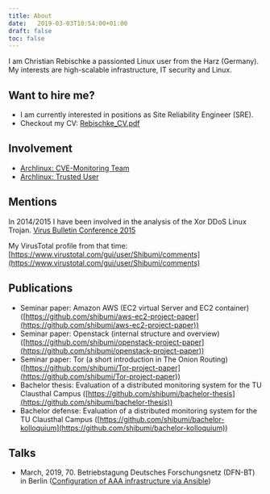 ```yaml
---
title: About
date:   2019-03-03T10:54:00+01:00
draft: false
toc: false
---
```


I am Christian Rebischke a passionted Linux user from the Harz (Germany).
My interests are high-scalable infrastructure, IT security and Linux.

## Want to hire me?

* I am currently interested in positions as Site Reliability Engineer (SRE).
* Checkout my CV: [Rebischke_CV.pdf](/storage/Rebischke_CV.pdf)

## Involvement

* [Archlinux: CVE-Monitoring Team](https://www.archlinux.org/people/support-staff/)
* [Archlinux: Trusted User](https://www.archlinux.org/people/trusted-users/)

## Mentions

In 2014/2015 I have been involved in the analysis of the Xor DDoS Linux Trojan.
[Virus Bulletin Conference 2015](/storage/KalnaiHorejsi-VB2015.pdf)

My VirusTotal profile from that time:
[https://www.virustotal.com/gui/user/Shibumi/comments](https://www.virustotal.com/gui/user/Shibumi/comments)

## Publications

* Seminar paper: Amazon AWS (EC2 virtual Server and EC2 container) ([https://github.com/shibumi/aws-ec2-project-paper](https://github.com/shibumi/aws-ec2-project-paper))
* Seminar paper: Openstack (internal structure and overview) ([https://github.com/shibumi/openstack-project-paper](https://github.com/shibumi/openstack-project-paper))
* Seminar paper: Tor (a short introduction in The Onion Routing) ([https://github.com/shibumi/Tor-project-paper](https://github.com/shibumi/Tor-project-paper))
* Bachelor thesis: Evaluation of a distributed monitoring system for the TU Clausthal Campus ([https://github.com/shibumi/bachelor-thesis](https://github.com/shibumi/bachelor-thesis))
* Bachelor defense: Evaluation of a distributed monitoring system for the TU Clausthal Campus ([https://github.com/shibumi/bachelor-kolloquium](https://github.com/shibumi/bachelor-kolloquium))


## Talks

* March, 2019, 70. Betriebstagung Deutsches Forschungsnetz (DFN-BT) in Berlin ([Configuration of AAA infrastructure via Ansible](/storages/freeradius_ansible.pdf))
